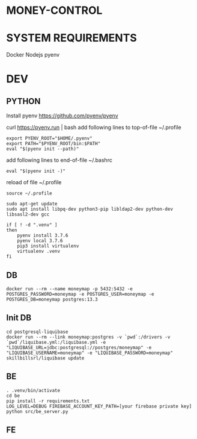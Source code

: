 MONEY-CONTROL
=============

# SYSTEM REQUIREMENTS

Docker
Nodejs
pyenv

# DEV

## PYTHON

Install pyenv https://github.com/pyenv/pyenv

curl https://pyenv.run | bash
add following lines to top-of-file ~/.profile

```
export PYENV_ROOT="$HOME/.pyenv"
export PATH="$PYENV_ROOT/bin:$PATH"
eval "$(pyenv init --path)"
```

add following lines to end-of-file ~/.bashrc

```
eval "$(pyenv init -)"
```

reload of file ~/.profile

```
source ~/.profile
```

```
sudo apt-get update
sudo apt install libpq-dev python3-pip libldap2-dev python-dev libsasl2-dev gcc

if [ ! -d ".venv" ]
then
    pyenv install 3.7.6
    pyenv local 3.7.6
    pip3 install virtualenv
    virtualenv .venv
fi
```
## DB

```
docker run --rm --name moneymap -p 5432:5432 -e POSTGRES_PASSWORD=moneymap -e POSTGRES_USER=moneymap -e POSTGRES_DB=moneymap postgres:13.3
```

## Init DB
```
cd postgresql-liquibase
docker run --rm --link moneymap:postgres -v `pwd`:/drivers -v `pwd`/liquibase.yml:/liquibase.yml -e "LIQUIBASE_URL=jdbc:postgresql://postgres/moneymap" -e "LIQUIBASE_USERNAME=moneymap" -e "LIQUIBASE_PASSWORD=moneymap" skillbillsrl/liquibase update
```

## BE

```
. .venv/bin/activate
cd be
pip install -r requirements.txt
LOG_LEVEL=DEBUG FIREBASE_ACCOUNT_KEY_PATH=[your firebase private key] python src/be_server.py

```

## FE

```
```
